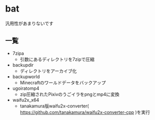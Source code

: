 # bat
汎用性があまりないです

## 一覧
- 7zipa
  - 引数にあるディレクトリを7zipで圧縮
- backupdir
  - ディレクトリをアーカイブ化
- backupworld
  - Minecraftのワールドデータをバックアップ
- ugoiratomp4
  - zip圧縮されたPixivのうごイラをpngとmp4に変換
- waifu2x_x64
  - tanakamura版waifu2x-converter( https://github.com/tanakamura/waifu2x-converter-cpp )を実行
